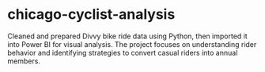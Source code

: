# chicago-cyclist-analysis
Cleaned and prepared Divvy bike ride data using Python, then imported it into Power BI for visual analysis. The project focuses on understanding rider behavior and identifying strategies to convert casual riders into annual members.
